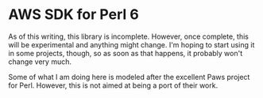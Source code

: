 # AWS SDK for Perl 6

As of this writing, this library is incomplete. However, once complete, this
will be experimental and anything might change. I'm hoping to start using it in
some projects, though, so as soon as that happens, it probably won't change very
much.

Some of what I am doing here is modeled after the excellent Paws project for
Perl. However, this is not aimed at being a port of their work.
